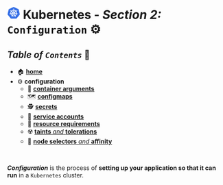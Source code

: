 # <img src="../00-resources/img/k8s.png" width="30px"> **Kubernetes** - ***Section 2:*** `Configuration` ⚙️

## ***Table*** *of* ***`Contents`*** 📜

* 🏠 [**home**](https://github.com/aguerrero232/kubernetes-zero-to-pro)
* ⚙️ **configuration**
  * 🔣 [**container arguments**](10-commands-and-arguments/)
  * 🗺️ [**configmaps**](11-config-maps/)
  * 🕵️ [**secrets**](12-secrets/)
  * 💁 [**service accounts**](13-service-accounts/)
  * 💾 [**resource requirements**](14-resource-requirements/)
  * ☢️ [**taints** *and* **tolerations**](15-taints-and-tolerants/)
  * 🔘 [**node selectors** *and* **affinity**](16-node-selectors-and-affinity/)

<br />

***Configuration*** is the process of **setting up your application so that it can run** in a `Kubernetes` cluster.
